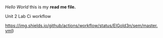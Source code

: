 _Hello World_ this is my **read me file.**

Unit 2 Lab Ci workflow

https://img.shields.io/github/actions/workflow/status/ElGold3n/sem/master.yml)